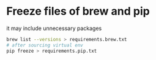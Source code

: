 # Freeze files of brew and pip

it may include unnecessary packages

```bash
brew list --versions > requirements.brew.txt
# after sourcing virtual env
pip freeze > requirements.pip.txt
```
